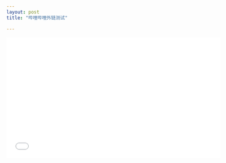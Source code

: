 ```yaml
---
layout: post
title: "哔哩哔哩外链测试"

---
```


<iframe width="560" height="315" src="//player.bilibili.com/player.html?aid=23849878&cid=39887985&page=1" scrolling="yes" border="0" frameborder="no" framespacing="0" allowfullscreen="true"> </iframe>